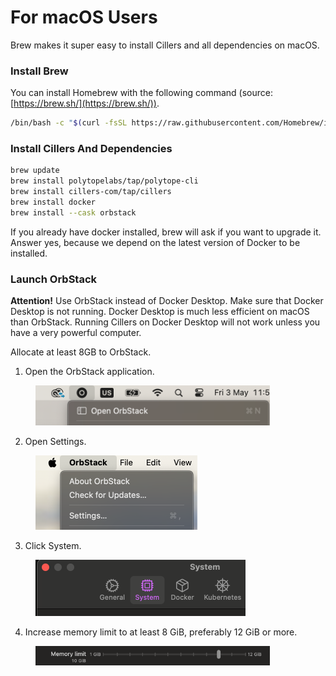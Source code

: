 # For macOS Users

Brew makes it super easy to install Cillers and all dependencies on macOS.&#x20;

### Install Brew

You can install Homebrew with the following command (source: [https://brew.sh/](https://brew.sh/)).

```bash
/bin/bash -c "$(curl -fsSL https://raw.githubusercontent.com/Homebrew/install/HEAD/install.sh)"
```

### **Install Cillers And Dependencies**

```bash
brew update
brew install polytopelabs/tap/polytope-cli
brew install cillers-com/tap/cillers
brew install docker
brew install --cask orbstack
```

If you already have docker installed, brew will ask if you want to upgrade it. Answer yes, because we depend on the latest version of Docker to be installed.

### Launch OrbStack&#x20;

**Attention!** Use OrbStack instead of Docker Desktop. Make sure that Docker Desktop is not running. Docker Desktop is much less efficient on macOS than OrbStack. Running Cillers on Docker Desktop will not work unless you have a very powerful computer.&#x20;

Allocate at least 8GB to OrbStack.

1. Open the OrbStack application.&#x20;

<figure><img src="../../.gitbook/assets/image (4) (1) (1) (1) (1).png" alt="" width="375"><figcaption></figcaption></figure>

2. Open Settings.

<figure><img src="../../.gitbook/assets/image (1) (1) (1) (1) (1) (1) (1) (1).png" alt="" width="259"><figcaption></figcaption></figure>

3. Click System.&#x20;

<figure><img src="../../.gitbook/assets/image (2) (1) (1) (1) (1) (1).png" alt="" width="336"><figcaption></figcaption></figure>

4. Increase memory limit to at least 8 GiB, preferably 12 GiB or more.&#x20;

<figure><img src="../../.gitbook/assets/image (3) (1) (1) (1) (1) (1).png" alt="" width="375"><figcaption></figcaption></figure>



